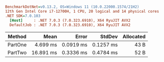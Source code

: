 ``` ini

BenchmarkDotNet=v0.13.2, OS=Windows 11 (10.0.22000.1574/21H2)
12th Gen Intel Core i7-12700H, 1 CPU, 20 logical and 14 physical cores
.NET SDK=7.0.103
  [Host]     : .NET 7.0.3 (7.0.323.6910), X64 RyuJIT AVX2
  DefaultJob : .NET 7.0.3 (7.0.323.6910), X64 RyuJIT AVX2


```
|  Method |      Mean |     Error |    StdDev | Allocated |
|-------- |----------:|----------:|----------:|----------:|
| PartOne |  4.699 ms | 0.0919 ms | 0.1257 ms |      43 B |
| PartTwo | 16.891 ms | 0.3336 ms | 0.4784 ms |      52 B |
